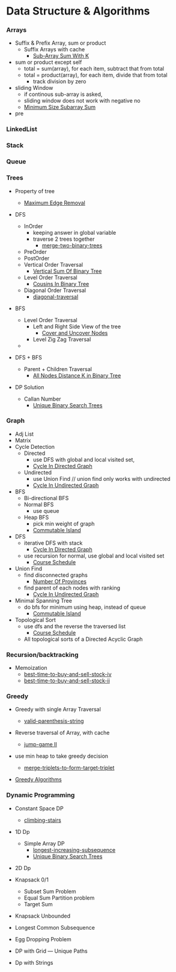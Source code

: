 Data Structure & Algorithms
==============================

### Arrays

- Suffix & Prefix Array, sum or product
    - Suffix Arrays with cache
        - [Sub-Array Sum With K](https://leetcode.com/problems/subarray-sum-equals-k/)
- sum or product except self
    - total = sum(array), for each item, subtract that from total
    - total = product(array), for each item, divide that from total
        - track division by zero
- sliding Window
    - if continous sub-array is asked,
    - sliding window does not work with negative no
    - [Minimum Size Subarray Sum](https://leetcode.com/problems/minimum-size-subarray-sum/)
- pre

### LinkedList

### Stack

### Queue

### Trees
- Property of tree
  - [Maximum Edge Removal](python/main/tree/MaximumEdgeRemoval.py)
- DFS
    - InOrder
        - keeping answer in global variable
        - traverse 2 trees together
          - [merge-two-binary-trees](https://leetcode.com/problems/merge-two-binary-trees/)
    - PreOrder
    - PostOrder
    - Vertical Order Traversal
        - [Vertical Sum Of Binary Tree](python/main/tree/VerticalSumOfBinaryTree.py)
    - Level Order Traversal
      - [Cousins In Binary Tree](python/main/tree/CousinsBinaryTree.py)
    - Diagonal Order Traversal
      - [diagonal-traversal](https://www.interviewbit.com/problems/diagonal-traversal/)
- BFS
    - Level Order Traversal
        - Left and Right Side View of the tree
            - [Cover and Uncover Nodes](python/main/tree/CoveredUncoveredNodes.py)
        - Level Zig Zag Traversal
    -
- DFS + BFS
    - Parent + Children Traversal
        - [All Nodes Distance K in Binary Tree](python/main/tree/AllNodesDistanceKBinaryTree.py)

- DP Solution 
  - Callan Number
    - [Unique Binary Search Trees](python/main/tree/UniqueBinarySearchTrees.py)

### Graph

- Adj List
- Matrix
- Cycle Detection
    - Directed
        - use DFS with global and local visited set,
        - [Cycle In Directed Graph](python/main/graphs/CycleDirectedGraph.py)
    - Undirected
        - use Union Find // union find only works with undirected
        - [Cycle In Undirected Graph](python/main/graphs/CycleUndirectedGraph.py)
- BFS
    - Bi-directional BFS
    - Normal BFS
        - use queue
    - Heap BFS
        - pick min weight of graph
        - [Commutable Island](python/main/graphs/CommutableIslands.py)
- DFS
    - iterative DFS with stack
        - [Cycle In Directed Graph](python/main/graphs/CycleDirectedGraph.py)
    - use recursion for normal, use global and local visited set
        - [Course Schedule](python/main/graphs/CourseSchedule.py)
- Union Find
    - find disconnected graphs
        - [Number Of Provinces](python/main/graphs/NumberofProvinces.py)
    - find parent of each nodes with ranking
        - [Cycle In Undirected Graph](python/main/graphs/CycleUndirectedGraph.py)
- Minimal Spanning Tree
    - do bfs for minimum using heap, instead of queue
        - [Commutable Island](python/main/graphs/CommutableIslands.py)
- Topological Sort
    - use dfs and the reverse the traversed list
        - [Course Schedule](python/main/graphs/CourseSchedule.py)
    - All topological sorts of a Directed Acyclic Graph

### Recursion/backtracking

- Memoization
  - [best-time-to-buy-and-sell-stock-iv](https://leetcode.com/problems/best-time-to-buy-and-sell-stock-iv/)
  - [best-time-to-buy-and-sell-stock-ii](https://leetcode.com/problems/best-time-to-buy-and-sell-stock-ii/)

### Greedy

- Greedy with single Array Traversal
  - [valid-parenthesis-string](https://leetcode.com/problems/valid-parenthesis-string/)
- Reverse traversal of Array, with cache
  - [jump-game II](https://leetcode.com/problems/jump-game-ii/)
- use min heap to take greedy decision
  - [merge-triplets-to-form-target-triplet](https://leetcode.com/problems/merge-triplets-to-form-target-triplet/)

- [Greedy Algorithms](https://www.geeksforgeeks.org/greedy-algorithms/)

### Dynamic Programming
- Constant Space DP
  - [climbing-stairs](https://leetcode.com/problems/climbing-stairs/)
- 1D Dp
  - Simple Array DP
    - [longest-increasing-subsequence](https://leetcode.com/problems/longest-increasing-subsequence/)
    - [Unique Binary Search Trees](python/main/tree/UniqueBinarySearchTrees.py)
- 2D Dp

- Knapsack 0/1
  - Subset Sum Problem
  - Equal Sum Partition problem
  - Target Sum
- Knapsack Unbounded
- Longest Common Subsequence
- Egg Dropping Problem
- DP with Grid — Unique Paths
- Dp with Strings